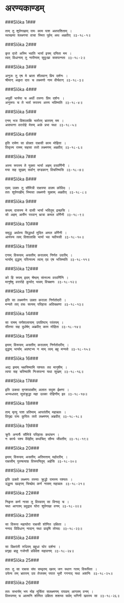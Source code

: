 अरण्यकाण्डम्
===============================


###Slōka 1###


    ताम् तु शूर्पणखाम् रामः काम पाश अवपाशिताम् ।
    स्वच्छया श्लक्ष्णया वाचा स्मित पूर्वम् अथ अब्रवीत् ॥३-१८-१॥


###Slōka 2###


    कृत दारो अस्मि भवति भार्या इयम् दयिता मम ।
    त्वत् विधानाम् तु नारीणाम् सुदुःखा ससपत्नता ॥३-१८-२॥


###Slōka 3###


    अनुजः तु एष मे भ्राता शीलवान् प्रिय दर्शनः ।
    श्रीमान् अकृत दारः च लक्ष्मणो नाम वीर्यवान् ॥३-१८-३॥


###Slōka 4###


    अपूर्वी भार्यया च अर्थी तरुणः प्रिय दर्शनः ।
    अनुरूपः च ते भर्ता रूपस्य अस्य भविष्यति ॥३-१८-४॥


###Slōka 5###


    एनम् भज विशालाक्षि भर्तारम् भ्रातरम् मम ।
    असपत्ना वरारोहे मेरुम् अर्क प्रभा यथा ॥३-१८-५॥


###Slōka 6###


    इति रामेण सा प्रोक्ता राक्षसी काम मोहिता ।
    विसृज्य रामम् सहसा ततो लक्ष्मणम् अब्रवीत् ॥३-१८-६॥


###Slōka 7###


    अस्य रूपस्य ते युक्ता भार्या अहम् वरवर्णिनी ।
    मया सह सुखम् सर्वान् दण्डकान् विचरिष्यसि ॥३-१८-७॥


###Slōka 8###


    एवम् उक्तः तु सौमित्री राक्षस्या वाक्य कोविदः ।
    ततः शूर्पणखीम् स्मित्वा लक्ष्मणो युक्तम् अब्रवीत् ॥३-१८-८॥


###Slōka 9###


    कथम् दासस्य मे दासी भार्या भवितुम् इच्छसि ।
    सो अहम् आर्येण परवान् भ्रात्रा कमल वर्णिनी ॥३-१८-९॥


###Slōka 10###


    समृद्ध अर्थस्य सिद्धार्था मुदित अमल वर्णिनी ।
    आर्यस्य त्वम् विशालाक्षि भार्या भव यवीयसी ॥३-१८-१०॥


###Slōka 11###


    एनाम् विरूपाम् असतीम् करालाम् निर्णत उदरीम् ।
    भार्याम् वृद्धाम् परित्यज्य त्वाम् एव एष भजिष्यति ॥३-१८-११॥


###Slōka 12###


    को हि रूपम् इदम् श्रेष्ठम् संत्यज्य वरवर्णिनि ।
    मानुषेषु वरारोहे कुर्यात् भावम् विचक्षणः ॥३-१८-१२॥


###Slōka 13###


    इति सा लक्ष्मणेन उक्ता कराला निर्णतोदरी ।
    मन्यते तत् वचः सत्यम् परिहास अविचक्षणा ॥३-१८-१३॥


###Slōka 14###


    सा रामम् पर्णशालायाम् उपविष्टम् परंतपम् ।
    सीतया सह दुर्धर्षम् अब्रवीत् काम मोहिता ॥३-१८-१४॥


###Slōka 15###


    इमाम् विरूपाम् असतीम् करालाम् निर्णतोदरीम् ।
    वृद्धाम् भार्याम् अवष्टभ्य न माम् त्वम् बहु मन्यसे ॥३-१८-१५॥


###Slōka 16###


    अद्य इमाम् भक्षयिष्यामि पश्यतः तव मानुषीम् ।
    त्वया सह चरिष्यामि निःसपत्ना यथा सुखम् ॥३-१८-१६॥


###Slōka 17###


    इति उक्त्वा मृगशावाक्षीम् अलात सदृश ईक्षणा ।
    अभ्यधावत् सुसंक्रुद्धा महा उल्का रोहिणीम् इव ॥३-१८-१७॥


###Slōka 18###


    ताम् मृत्यु पाश प्रतिमाम् आपतंतीम् महाबलः ।
    विगृह्य रामः कुपितः ततो लक्ष्मणम् अब्रवीत् ॥३-१८-१८॥


###Slōka 19###


    क्रूरैः अनार्यैः सौमित्रे परिहासः कथंचन ।
    न कार्यः पश्य वैदेहीम् कथंचित् सौम्य जीवतीम् ॥३-१८-१९॥


###Slōka 20###


    इमाम् विरूपाम् असतीम् अतिमत्ताम् महोदरीम् ।
    राक्षसीम् पुरुषव्याघ्र विरूपयितुम् अर्हसि ॥३-१८-२०॥


###Slōka 21###


    इति उक्तो लक्ष्मणः तस्याः क्रुद्धो रामस्य पश्यतः ।
    उद्धृत्य खड्गम् चिच्छेद कर्ण नासम् महाबलः ॥३-१८-२१॥


###Slōka 22###


    निकृत्त कर्ण नासा तु विस्वरम् सा विनद्य च ।
    यथा आगतम् प्रदुद्राव घोरा शूर्पणखा वनम् ॥३-१८-२२॥


###Slōka 23###


    सा विरूपा महाघोरा राक्षसी शोणित उक्षिता ।
    ननाद विविधान् नादान् यथा प्रावृषि तोयदः ॥३-१८-२३॥


###Slōka 24###


    सा विक्षरंती रुधिरम् बहुधा घोर दर्शना ।
    प्रगृह्य बाहू गर्जन्ती प्रविवेश महावनम् ॥३-१८-२४॥


###Slōka 25###


    ततः तु सा राक्षस संघ सम्वृतम् खरम् जन स्थान गतम् विरूपिता ।
    उपेत्य तम् भ्रातरम् उग्र तेजसम् पपात भूमौ गगनाद् यथा अशनिः ॥३-१८-२५॥


###Slōka 26###


    ततः सभार्यम् भय मोह मूर्चिता सलक्ष्मणम् राघवम् आगतम् वनम् ।
    विरूपणम् च आत्मनि शोणित उक्षिता शशम्स सर्वम् भगिनी खरस्य सा ॥३-१८-२६॥


